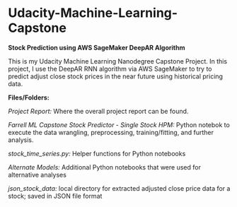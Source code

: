 # Udacity-Machine-Learning-Capstone

**Stock Prediction using AWS SageMaker DeepAR Algorithm**

This is my Udacity Machine Learning Nanodegree Capstone Project. In this project, I use the DeepAR RNN algorithm via AWS SageMaker to try to predict adjust close stock prices in the near future using historical pricing data.

**Files/Folders:**

*Project Report:* Where the overall project report can be found.

*Farrell ML Capstone Stock Predictor - Single Stock HPM:* Python notebok to execute the data wrangling, preprocessing, training/fitting, and further analysis.

*stock_time_series.py:* Helper functions for Python notebooks

*Alternate Models:* Additional Python notebooks that were used for alternative analyses

*json_stock_data:* local directory for extracted adjusted close price data for a stock; saved in JSON file format
